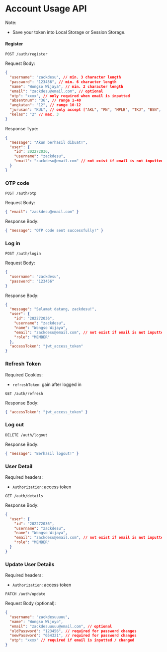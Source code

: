 # Account Usage API

Note:

- Save your token into Local Storage or Session Storage.

#### Register

```http
POST /auth/register
```

Request Body:

```json
{
  "username": "zackdesu", // min. 3 character length
  "password": "123456", // min. 6 character length
  "name": "Wongso Wijaya", // min. 2 character length
  "email": "zackdesu@email.com", // optional
  "otp": "xxxx", // only required when email is inputted
  "absentnum": "36", // range 1-40
  "angkatan": "12", // range 10-12
  "jurusan": "KUL", // only accept ["AKL", "PN", "MPLB", "TKJ", "BSN", "KUL", "ULP"]
  "kelas": "2" // max. 3
}
```

Response Type:

```json
{
  "message": "Akun berhasil dibuat!",
  "user": {
    "id": 202272036,
    "username": "zackdesu",
    "email": "zackdesu@email.com" // not exist if email is not inputted
  }
}
```

### OTP code

```http
POST /auth/otp
```

Request Body:

```json
{ "email": "zackdesu@email.com" }
```

Response Body:

```json
{ "message": "OTP code sent successfully!" }
```

### Log in

```http
POST /auth/login
```

Request Body:

```json
{
  "username": "zackdesu",
  "password": "123456"
}
```

Response Body:

```json
{
  "message": "Selamat datang, zackdesu!",
  "user": {
    "id": "202272036",
    "username": "zackdesu",
    "name": "Wongso Wijaya",
    "email": "zackdesu@email.com", // not exist if email is not inputted
    "role": "MEMBER"
  },
  "accessToken": "jwt_access_token"
}
```

### Refresh Token

Required Cookies:

- `refreshToken`: gain after logged in

```http
GET /auth/refresh
```

Response Body:

```json
{ "accessToken": "jwt_access_token" }
```

### Log out

```http
DELETE /auth/logout
```

Response Body:

```json
{ "message": "Berhasil logout!" }
```

### User Detail

Required headers:

- `Authorization`: access token

```http
GET /auth/details
```

Response Body:

```json
{
  "user": {
    "id": "202272036",
    "username": "zackdesu",
    "name": "Wongso Wijaya",
    "email": "zackdesu@email.com", // not exist if email is not inputted
    "role": "MEMBER"
  }
}
```

### Update User Details

Required headers:

- `Authorization`: access token

```http
PATCH /auth/update
```

Request Body (optional):

```json
{
  "username": "zackdesuuuuu",
  "name": "Wongso Wijoyo",
  "email": "zackdesuuuuu@email.com", // optional
  "oldPassword": "123456", // required for password changes
  "newPassword": "654321", // required for password changes
  "otp": "xxxx" // required if email is inputted / changed
}
```
